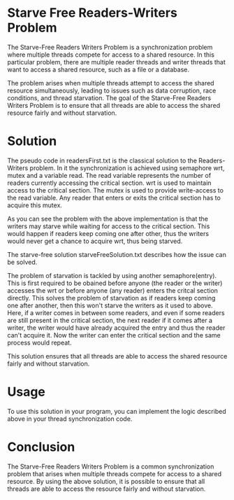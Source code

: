 # Starve Free Readers-Writers Problem

The Starve-Free Readers Writers Problem is a synchronization problem where multiple threads compete for access to a shared resource. In this particular problem, there are multiple reader threads and writer threads that want to access a shared resource, such as a file or a database.

The problem arises when multiple threads attempt to access the shared resource simultaneously, leading to issues such as data corruption, race conditions, and thread starvation. The goal of the Starve-Free Readers Writers Problem is to ensure that all threads are able to access the shared resource fairly and without starvation.

# Solution

The pseudo code in readersFirst.txt is the classical solution to the Readers-Writers problem. In it the synchronization is achieved using semaphore wrt, mutex and a variable read. The read variable represents the number of readers currently accessing the critical section. wrt is used to maintain access to the critical section. The mutex is used to provide write-access to the read variable. Any reader that enters or exits the critical section has to acquire this mutex.

As you can see the problem with the above implementation is that the writers may starve while waiting for access to the critical section. This would happen if readers keep coming one after other, thus the writers would never get a chance to acquire wrt, thus being starved.

The starve-free solution starveFreeSolution.txt describes how the issue can be solved.

The problem of starvation is tackled by using another semaphore(entry). This is first required to be obained before anyone (the reader or the writer) accesses the wrt or before anyone (any reader) enters the critcal section directly. This solves the problem of starvation as if readers keep coming one after another, then this won't starve the writers as it used to above. Here, if a writer comes in between some readers, and even if some readers are still present in the critical section, the next reader if it comes after a writer, the writer would have already acquired the entry and thus the reader can't acquire it. Now the writer can enter the critical section and the same process would repeat.

This solution ensures that all threads are able to access the shared resource fairly and without starvation.

# Usage

To use this solution in your program, you can implement the logic described above in your thread synchronization code.

# Conclusion

The Starve-Free Readers Writers Problem is a common synchronization problem that arises when multiple threads compete for access to a shared resource. By using the above solution, it is possible to ensure that all threads are able to access the resource fairly and without starvation.
